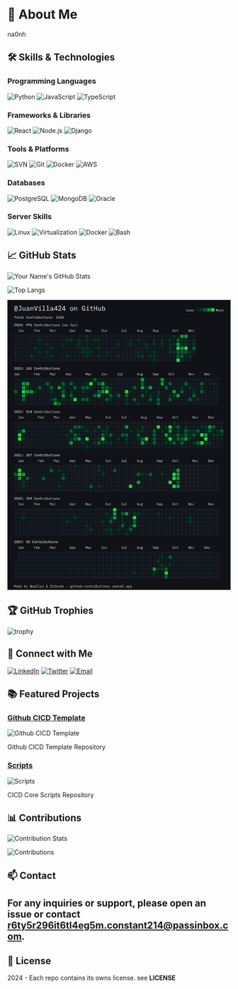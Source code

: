 # 🚀 About Me

na0nh

## 🛠️ Skills & Technologies

### Programming Languages

![Python](https://img.shields.io/badge/Python-3670A0?style=for-the-badge&logo=python&logoColor=ffdd54)
![JavaScript](https://img.shields.io/badge/JavaScript-323330?style=for-the-badge&logo=javascript&logoColor=F7DF1E)
![TypeScript](https://img.shields.io/badge/TypeScript-3178C6?style=for-the-badge&logo=typescript&logoColor=white)

### Frameworks & Libraries

![React](https://img.shields.io/badge/React-20232A?style=for-the-badge&logo=react&logoColor=61DAFB)
![Node.js](https://img.shields.io/badge/Node.js-339933?style=for-the-badge&logo=nodedotjs&logoColor=white)
![Django](https://img.shields.io/badge/Django-092E20?style=for-the-badge&logo=django&logoColor=green)

### Tools & Platforms

![SVN](https://img.shields.io/badge/SVN-FFFFFF?style=for-the-badge&logo=subversion&logoColor=blue)
![Git](https://img.shields.io/badge/Git-F05032?style=for-the-badge&logo=git&logoColor=white)
![Docker](https://img.shields.io/badge/Docker-2496ED?style=for-the-badge&logo=docker&logoColor=white)
![AWS](https://img.shields.io/badge/AWS-232F3E?style=for-the-badge&logo=amazon-aws&logoColor=white)

### Databases

![PostgreSQL](https://img.shields.io/badge/PostgreSQL-336791?style=for-the-badge&logo=postgresql&logoColor=white)
![MongoDB](https://img.shields.io/badge/MongoDB-47A248?style=for-the-badge&logo=mongodb&logoColor=white)
![Oracle](https://img.shields.io/badge/Oracle-FF0000?style=for-the-badge&logo=oracle&logoColor=white)

### Server Skills

![Linux](https://img.shields.io/badge/Linux-FCC624?style=for-the-badge&logo=linux&logoColor=black)
![Virtualization](https://img.shields.io/badge/Virtualization-183A61?style=for-the-badge&logo=virtualbox&logoColor=white)
![Docker](https://img.shields.io/badge/Docker-2496ED?style=for-the-badge&logo=docker&logoColor=white)
![Bash](https://img.shields.io/badge/Bash-4EAA25?style=for-the-badge&logo=gnu-bash&logoColor=white)

## 📈 GitHub Stats

![Your Name's GitHub Stats](https://github-readme-stats.vercel.app/api?username=JuanVilla424&show_icons=true&theme=radical)

![Top Langs](https://github-readme-stats.vercel.app/api/top-langs/?username=JuanVilla424&layout=compact&theme=radical)

![Commits Github Activity Graph](static/images/contributions.png)

## 🏆 GitHub Trophies

![trophy](https://github-profile-trophy.vercel.app/?username=JuanVilla424&theme=radical)

## 🔗 Connect with Me

[![LinkedIn](https://img.shields.io/badge/LinkedIn-%230077B5.svg?style=for-the-badge&logo=linkedin&logoColor=white)](https://www.linkedin.com/in/[your-linkedin-username]/)
[![Twitter](https://img.shields.io/badge/Twitter-%231DA1F2.svg?style=for-the-badge&logo=twitter&logoColor=white)](https://twitter.com/na0nh)
[![Email](https://img.shields.io/badge/Email-D14836?style=for-the-badge&logo=gmail&logoColor=white)](mailto:r6ty5r296it6tl4eg5m.constant214@passinbox.com)

## 📚 Featured Projects

### [Github CICD Template](https://github.com/JuanVilla424/github-cicd-template)

![Github CICD Template](https://github.com/JuanVilla424/github-cicd-template/blob/main/screenshot.png?raw=true)

Github CICD Template Repository

### [Scripts](https://github.com/JuanVilla424/scripts)

![Scripts](https://github.com/JuanVilla424/scripts/blob/main/screenshot.png?raw=true)

CICD Core Scripts Repository

## 📊 Contributions

![Contribution Stats](https://github-contribution-stats.vercel.app/api/?username=JuanVilla424)

![Contributions](https://github-contributor-stats.vercel.app/api?username=JuanVilla424&theme=dark)

## 📫 Contact

## For any inquiries or support, please open an issue or contact [r6ty5r296it6tl4eg5m.constant214@passinbox.com](mailto:r6ty5r296it6tl4eg5m.constant214@passinbox.com).

## 📜 License

2024 - Each repo contains its owns license. see **LICENSE**
